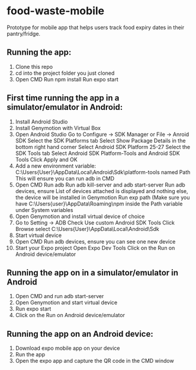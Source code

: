 # food-waste-mobile

Prototype for mobile app that helps users track food expiry dates in their pantry/fridge.

## Running the app: 
1. Clone this repo
2. cd into the project folder you just cloned
3. Open CMD
Run npm install
Run expo start

## First time running the app in a simulator/emulator in Android:
1. Install Android Studio
2. Install Genymotion with Virtual Box
3. Open Android Studio
Go to Configure -> SDK Manager or File -> Anroid SDK
Select the SDK Platforms tab
Select Show Package Details in the bottom right hand corner
Select Android SDK Platform 25-27
Select the SDK Tools tab
Select Android SDK Platform-Tools and Android SDK Tools
Click Apply and OK
4. Add a new environment variable: 
C:\Users\{User}\AppData\Local\Android\Sdk\platform-tools named Path
This will ensure you can run adb in CMD
5. Open CMD
Run adb
Run adb kill-server and adb start-server
Run adb devices, ensure List of devices attached is displayed and nothing else, the device will be installed in Genymotion
Run exp path
(Make sure you have C:\Users\{user}\AppData\Roaming\npm inside the Path variable under System variables
6. Open Genymotion and install virtual device of choice
7. Go to Setting -> ADB
Check Use custom Android SDK Tools
Click Browse select C:\Users\{User}\AppData\Local\Android\Sdk
8. Start virtual device
9. Open CMD
Run adb devices, ensure you can see one new device
10. Start your Expo project
Open Expo Dev Tools
Click on the Run on Android device/emulator

## Running the app on in a simulator/emulator in Android
1. Open CMD and run adb start-server
2. Open Genymotion and start virtual device
3. Run expo start
4. Click on the Run on Android device/emulator 

## Running the app on an Android device:
1. Download expo mobile app on your device
2. Run the app
3. Open the expo app and capture the QR code in the CMD window
